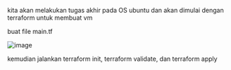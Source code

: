 kita akan melakukan tugas akhir pada OS ubuntu dan akan dimulai dengan terraform untuk membuat vm

buat file main.tf

![image](https://github.com/fifa0903/devops17-finaltask-faizal/assets/132969781/b9e283e5-c5ef-4afa-ac65-383a3be3e7e7)

kemudian jalankan terraform init, terraform validate, dan terraform apply
